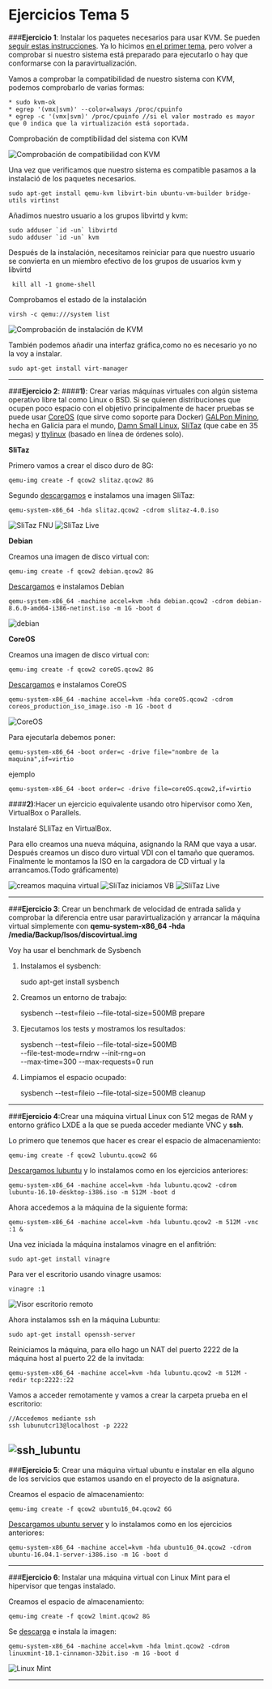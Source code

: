 # **Ejercicios Tema 5**

###**Ejercicio 1**: Instalar los paquetes necesarios para usar KVM. Se pueden [seguir estas instrucciones](https://wiki.debian.org/KVM#Installation). Ya lo hicimos [en el primer tema](http://jj.github.io/IV/documentos/temas/Intro_concepto_y_soporte_fisico), pero volver a comprobar si nuestro sistema está preparado para ejecutarlo o hay que conformarse con la paravirtualización.

Vamos a comprobar la compatibilidad de nuestro sistema con KVM, podemos comprobarlo de varias formas:

    * sudo kvm-ok
    * egrep '(vmx|svm)' --color=always /proc/cpuinfo
    * egrep -c '(vmx|svm)' /proc/cpuinfo //si el valor mostrado es mayor que 0 indica que la virtualización está soportada.

Comprobación de comptibilidad del sistema con KVM

![Comprobación de compatibilidad con KVM](http://i1266.photobucket.com/albums/jj540/Juantan_Tonio/compatibilidad_kvm_zpsljwaavfo.png)

Una vez que verificamos que nuestro sistema es compatible pasamos a la instalació de los paquetes necesarios.

    sudo apt-get install qemu-kvm libvirt-bin ubuntu-vm-builder bridge-utils virtinst

Añadimos nuestro usuario a los grupos libvirtd y kvm:

    sudo adduser `id -un` libvirtd
    sudo adduser `id -un` kvm

Después de la instalación, necesitamos reiniciar para que nuestro usuario se convierta en un miembro efectivo de los grupos de usuarios kvm y libvirtd

     kill all -1 gnome-shell

Comprobamos el estado de la instalación     

    virsh -c qemu:///system list

![Comprobación de instalación de KVM](http://i1266.photobucket.com/albums/jj540/Juantan_Tonio/comprobacionInstalacionKVM_zps0kgwf0yp.png)

También podemos añadir una interfaz gráfica,como no es necesario yo no la voy a instalar.

    sudo apt-get install virt-manager

----------
###**Ejercicio 2**:
####**1)**: Crear varias máquinas virtuales con algún sistema operativo libre tal como Linux o BSD. Si se quieren distribuciones que ocupen poco espacio con el objetivo principalmente de hacer pruebas se puede usar [CoreOS](https://coreos.com/) (que sirve como soporte para Docker) [GALPon Minino](http://minino.galpon.org/en), hecha en Galicia para el mundo, [Damn Small Linux](http://www.damnsmalllinux.org/download.html), [SliTaz](http://www.slitaz.org/en/) (que cabe en 35 megas) y [ttylinux](http://freecode.com/projects/ttylinux/) (basado en línea de órdenes solo).

**SliTaz**

Primero vamos a crear el disco duro de 8G:

    qemu-img create -f qcow2 slitaz.qcow2 8G

Segundo [descargamos](http://mirror.slitaz.org/iso/4.0/slitaz-4.0.iso) e instalamos una imagen SliTaz:

    qemu-system-x86_64 -hda slitaz.qcow2 -cdrom slitaz-4.0.iso

![SliTaz FNU][1]  ![SliTaz Live][2]

[1]: http://i1266.photobucket.com/albums/jj540/Juantan_Tonio/SliTaz_zpsizemtj9c.png
[2]: http://i1266.photobucket.com/albums/jj540/Juantan_Tonio/SliTaz%20live_zpsf3ixhlur.png "SliTaz"

**Debian**

Creamos una imagen de disco virtual con:

    qemu-img create -f qcow2 debian.qcow2 8G

[Descargamos](http://cdimage.debian.org/debian-cd/8.6.0/multi-arch/iso-cd/) e instalamos Debian

    qemu-system-x86_64 -machine accel=kvm -hda debian.qcow2 -cdrom debian-8.6.0-amd64-i386-netinst.iso -m 1G -boot d

![debian](http://i1266.photobucket.com/albums/jj540/Juantan_Tonio/debianQEMU_zpspkuvvdzy.png)

**CoreOS**

Creamos una imagen de disco virtual con:

    qemu-img create -f qcow2 coreOS.qcow2 8G

[Descargamos](https://coreos.com/os/docs/latest/booting-with-iso.html) e instalamos CoreOS

    qemu-system-x86_64 -machine accel=kvm -hda coreOS.qcow2 -cdrom coreos_production_iso_image.iso -m 1G -boot d

![CoreOS](http://i1266.photobucket.com/albums/jj540/Juantan_Tonio/coreOS_zpsm5sityib.png)


Para ejecutarla debemos poner:

    qemu-system-x86_64 -boot order=c -drive file="nombre de la maquina",if=virtio

ejemplo

    qemu-system-x86_64 -boot order=c -drive file=coreOS.qcow2,if=virtio


####**2)**:Hacer un ejercicio equivalente usando otro hipervisor como Xen, VirtualBox o Parallels.

Instalaré SLliTaz en VirtualBox.

Para ello creamos una nueva máquina, asignando la RAM que vaya a usar. Después creamos un disco duro virtual VDI con el tamaño que queramos. Finalmente le montamos la ISO en la cargadora de CD virtual y la arrancamos.(Todo gráficamente)

![creamos maquina virtual][1] ![SliTaz iniciamos VB][2] ![SliTaz Live][3]

[1]: http://i1266.photobucket.com/albums/jj540/Juantan_Tonio/vbslitaz_zpsmljf0byh.png
[2]: http://i1266.photobucket.com/albums/jj540/Juantan_Tonio/bvslitazinstalacion_zpsmtaikfyo.png
[3]: http://i1266.photobucket.com/albums/jj540/Juantan_Tonio/vbslitazlive_zpstcspxuht.png "Virtual box SliTaz live"

----------
###**Ejercicio 3**: Crear un benchmark de velocidad de entrada salida y comprobar la diferencia entre usar paravirtualización y arrancar la máquina virtual simplemente con **qemu-system-x86_64 -hda /media/Backup/Isos/discovirtual.img**

Voy ha usar el benchmark de Sysbench

1. Instalamos el sysbench:

    sudo apt-get install sysbench

2. Creamos un entorno de trabajo:

    sysbench --test=fileio --file-total-size=500MB prepare

3. Ejecutamos los tests y mostramos los resultados:

    sysbench --test=fileio --file-total-size=500MB \
           --file-test-mode=rndrw --init-rng=on \
           --max-time=300 --max-requests=0 run

4. Limpiamos el espacio ocupado:

    sysbench --test=fileio --file-total-size=500MB cleanup

----------
###**Ejercicio 4**:Crear una máquina virtual Linux con 512 megas de RAM y entorno gráfico LXDE a la que se pueda acceder mediante VNC y **ssh**.

Lo primero que tenemos que hacer es crear el espacio de almacenamiento:

    qemu-img create -f qcow2 lubuntu.qcow2 6G

[Descargamos lubuntu](http://cdimage.ubuntu.com/lubuntu/releases/16.04/release/) y lo instalamos como en los ejercicios anteriores:

    qemu-system-x86_64 -machine accel=kvm -hda lubuntu.qcow2 -cdrom lubuntu-16.10-desktop-i386.iso -m 512M -boot d

Ahora accedemos a la máquina de la siguiente forma:

    qemu-system-x86_64 -machine accel=kvm -hda lubuntu.qcow2 -m 512M -vnc :1 &

Una vez iniciada la máquina instalamos vinagre en el anfitrión:

    sudo apt-get install vinagre

Para ver el escritorio usando vinagre usamos:

    vinagre :1

![Visor escritorio remoto](http://i1266.photobucket.com/albums/jj540/Juantan_Tonio/escritorioRemotoLubuntuQemu_zpsx42tffbr.png)

Ahora instalamos ssh en la máquina Lubuntu:

    sudo apt-get install openssh-server

Reiniciamos la máquina, para ello hago un NAT del puerto 2222 de la máquina host al puerto 22 de la invitada:

    qemu-system-x86_64 -machine accel=kvm -hda lubuntu.qcow2 -m 512M -redir tcp:2222::22

Vamos a acceder remotamente y vamos a crear la carpeta prueba en el escritorio:

    //Accedemos mediante ssh
    ssh lubunutcr13@localhost -p 2222

![ssh_lubuntu](http://i1266.photobucket.com/albums/jj540/Juantan_Tonio/sshLubuntu_zpskxjr6ej1.png)
----------
###**Ejercicio 5**: Crear una máquina virtual ubuntu e instalar en ella alguno de los servicios que estamos usando en el proyecto de la asignatura.

Creamos el espacio de almacenamiento:

    qemu-img create -f qcow2 ubuntu16_04.qcow2 6G

[Descargamos ubuntu server](http://releases.ubuntu.com/16.04.1/) y lo instalamos como en los ejercicios anteriores:

    qemu-system-x86_64 -machine accel=kvm -hda ubuntu16_04.qcow2 -cdrom ubuntu-16.04.1-server-i386.iso -m 1G -boot d

----------
###**Ejercicio 6**: Instalar una máquina virtual con Linux Mint para el hipervisor que tengas instalado.

Creamos el espacio de almacenamiento:

    qemu-img create -f qcow2 lmint.qcow2 8G

Se [descarga](https://www.linuxmint.com/download.php) e instala la imagen:

    qemu-system-x86_64 -machine accel=kvm -hda lmint.qcow2 -cdrom linuxmint-18.1-cinnamon-32bit.iso -m 1G -boot d

![Linux Mint](http://i1266.photobucket.com/albums/jj540/Juantan_Tonio/linux_mint_Qemu_zpsjphspq2x.png)

----------
